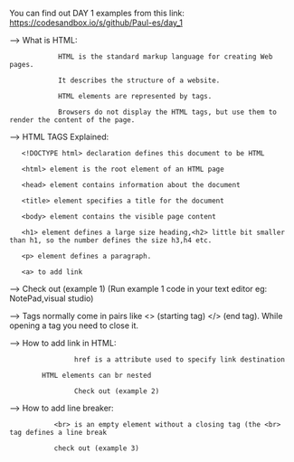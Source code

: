 You can find out DAY 1 examples from this link: https://codesandbox.io/s/github/Paul-es/day_1

--> What is HTML:


                HTML is the standard markup language for creating Web pages. 
		
	            It describes the structure of a website.
		    
	            HTML elements are represented by tags.    
		    
                Browsers do not display the HTML tags, but use them to render the content of the page.
		
				
--> HTML TAGS Explained:
			
 
       <!DOCTYPE html> declaration defines this document to be HTML
       
       <html> element is the root element of an HTML page
       
       <head> element contains information about the document
       
       <title> element specifies a title for the document
       
       <body> element contains the visible page content
       
       <h1> element defines a large size heading,<h2> little bit smaller than h1, so the number defines the size h3,h4 etc.
       
       <p> element defines a paragraph.
       
	   <a> to add link
	   
       
--> Check out (example 1) (Run example 1 code in your text editor eg: NotePad,visual studio)

--> Tags normally come in pairs like <> (starting tag) </> (end tag). While opening a tag you need to close it.

--> How to add link in HTML:
 	
	                href is a attribute used to specify link destination
			   
			HTML elements can br nested
			   
                    Check out (example 2) 
		   
--> How to add line breaker:
				
			   <br> is an empty element without a closing tag (the <br> tag defines a line break
			   
			   check out (example 3)
		    


